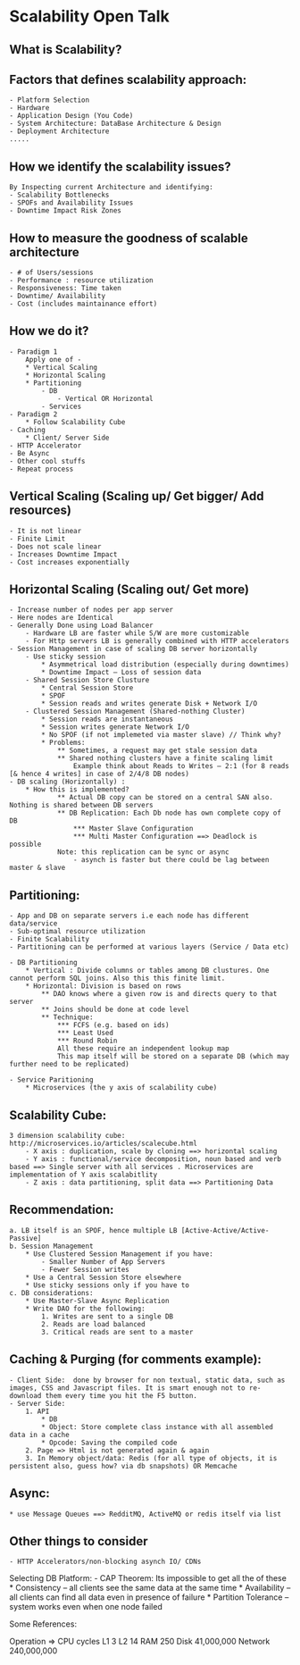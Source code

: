 # Scalability Open Talk


## What is Scalability?


## Factors that defines scalability approach:
	- Platform Selection
	- Hardware
	- Application Design (You Code)
	- System Architecture: DataBase Architecture & Design
	- Deployment Architecture
	.....

## How we identify the scalability issues?
	By Inspecting current Architecture and identifying:
	- Scalability Bottlenecks
	- SPOFs and Availability Issues
	- Downtime Impact Risk Zones

## How to measure the goodness of scalable architecture
	- # of Users/sessions
	- Performance : resource utilization
	- Responsiveness: Time taken
	- Downtime/ Availability
	- Cost (includes maintainance effort)


## How we do it?
	- Paradigm 1
		Apply one of -
		* Vertical Scaling
		* Horizontal Scaling
		* Partitioning
			- DB
				- Vertical OR Horizontal
			- Services
	- Paradigm 2
		* Follow Scalability Cube
	- Caching
		* Client/ Server Side
	- HTTP Accelerator
	- Be Async
	- Other cool stuffs
	- Repeat process



## Vertical Scaling (Scaling up/ Get bigger/ Add resources)
	- It is not linear
	- Finite Limit
	- Does not scale linear
	- Increases Downtime Impact
	- Cost increases exponentially


## Horizontal Scaling (Scaling out/ Get more)
	- Increase number of nodes per app server
	- Here nodes are Identical
	- Generally Done using Load Balancer
		- Hardware LB are faster while S/W are more customizable
		- For Http servers LB is generally combined with HTTP accelerators
	- Session Management in case of scaling DB server horizontally
		- Use sticky session
			* Asymmetrical load distribution (especially during downtimes)
			* Downtime Impact – Loss of session data
		- Shared Session Store Clusture
			* Central Session Store
			* SPOF
			* Session reads and writes generate Disk + Network I/O
		- Clustered Session Management (Shared-nothing Cluster)
			* Session reads are instantaneous
			* Session writes generate Network I/O
			* No SPOF (if not implemeted via master slave) // Think why?
			* Problems:
				** Sometimes, a request may get stale session data
				** Shared nothing clusters have a finite scaling limit
					Example think about Reads to Writes – 2:1 (for 8 reads [& hence 4 writes] in case of 2/4/8 DB nodes)
	- DB scaling (Horizontally) :
		* How this is implemented?
				** Actual DB copy can be stored on a central SAN also. Nothing is shared between DB servers 
				** DB Replication: Each Db node has own complete copy of DB 
					*** Master Slave Configuration
					*** Multi Master Configuration ==> Deadlock is possible
				Note: this replication can be sync or async
					- asynch is faster but there could be lag between master & slave



## Partitioning: 
	- App and DB on separate servers i.e each node has different data/service
	- Sub-optimal resource utilization
	- Finite Scalability
	- Partitioning can be performed at various layers (Service / Data etc)

	- DB Partitioning
		* Vertical : Divide columns or tables among DB clustures. One cannot perform SQL joins. Also this this finite limit.
		* Horizontal: Division is based on rows
			** DAO knows where a given row is and directs query to that server
			** Joins should be done at code level
			** Technique:
				*** FCFS (e.g. based on ids)
				*** Least Used
				*** Round Robin
				All these require an independent lookup map
				This map itself will be stored on a separate DB (which may further need to be replicated)

    - Service Paritioning
    	* Microservices (the y axis of scalability cube)


## Scalability Cube:
	3 dimension scalability cube: http://microservices.io/articles/scalecube.html
		- X axis : duplication, scale by cloning ==> horizontal scaling
		- Y axis : functional/service decomposition, noun based and verb based ==> Single server with all services . Microservices are implementation of Y axis scalabitlity
		- Z axis : data partitioning, split data ==> Partitioning Data


## Recommendation:

	a. LB itself is an SPOF, hence multiple LB [Active-Active/Active-Passive]
	b. Session Management
		* Use Clustered Session Management if you have:
			- Smaller Number of App Servers
			- Fewer Session writes
	    * Use a Central Session Store elsewhere
		* Use sticky sessions only if you have to
	c. DB considerations:
		* Use Master-Slave Async Replication
		* Write DAO for the following:
			1. Writes are sent to a single DB
			2. Reads are load balanced
			3. Critical reads are sent to a master


## Caching & Purging (for comments example):
	- Client Side:  done by browser for non textual, static data, such as images, CSS and Javascript files. It is smart enough not to re-download them every time you hit the F5 button.  
	- Server Side: 
		1. API
			* DB
			* Object: Store complete class instance with all assembled data in a cache
			* Opcode: Saving the compiled code
		2. Page => Html is not generated again & again
		3. In Memory object/data: Redis (for all type of objects, it is persistent also, guess how? via db snapshots) OR Memcache

## Async:
	* use Message Queues ==> RedditMQ, ActiveMQ or redis itself via list 

## Other things to consider
	- HTTP Accelerators/non-blocking asynch IO/ CDNs


Selecting DB Platform:
	- CAP Theorem: Its impossible to get all the of these
		* Consistency – all clients see the same data at the same time
 		* Availability – all clients can find all data even in presence of failure
		* Partition Tolerance – system works even when one node failed


Some References:

Operation  => CPU cycles
L1			    3
L2			    14
RAM			    250
Disk		    41,000,000
Network		    240,000,000
